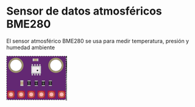 # Sensor de datos atmosféricos BME280

El sensor atmosférico BME280 se usa para medir temperatura, presión y humedad ambiente

![](../images/BME280.png)
